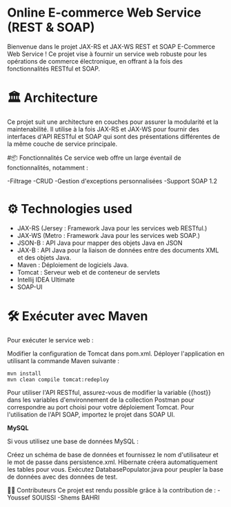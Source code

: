# Online E-commerce Web Service (REST & SOAP)

Bienvenue dans le projet JAX-RS et JAX-WS REST et SOAP E-Commerce Web Service ! Ce projet vise à fournir un service web robuste pour les opérations de commerce électronique, en offrant à la fois des fonctionnalités RESTful et SOAP.

# 🏛 Architecture
Ce projet suit une architecture en couches pour assurer la modularité et la maintenabilité. Il utilise à la fois JAX-RS et JAX-WS pour fournir des interfaces d'API RESTful et SOAP qui sont des présentations différentes de la même couche de service principale.

#📦 Fonctionnalités
Ce service web offre un large éventail de fonctionnalités, notamment :

-Filtrage
-CRUD
-Gestion d'exceptions personnalisées
-Support SOAP 1.2

# ⚙ Technologies used
* JAX-RS (Jersey : Framework Java pour les services web RESTful.)
* JAX-WS (Metro : Framework Java pour les services web SOAP.)
* JSON-B : API Java pour mapper des objets Java en JSON
* JAX-B : API Java pour la liaison de données entre des documents XML et des objets Java.
* Maven : Déploiement de logiciels Java.
* Tomcat : Serveur web et de conteneur de servlets
* Intellij IDEA Ultimate
* SOAP-UI

# 🛠 Exécuter avec Maven

Pour exécuter le service web :

Modifier la configuration de Tomcat dans pom.xml.
Déployer l'application en utilisant la commande Maven suivante :

```
mvn install
mvn clean compile tomcat:redeploy

```
Pour utiliser l'API RESTful, assurez-vous de modifier la variable {{host}} dans les variables d'environnement de la collection Postman pour correspondre au port choisi pour votre déploiement Tomcat.
Pour l'utilisation de l'API SOAP, importez le projet dans SOAP UI.

**MySQL**

Si vous utilisez une base de données MySQL :

Créez un schéma de base de données et fournissez le nom d'utilisateur et le mot de passe dans persistence.xml.
Hibernate créera automatiquement les tables pour vous.
Exécutez DatabasePopulator.java pour peupler la base de données avec des données de test.

👷‍♂️ Contributeurs
Ce projet est rendu possible grâce à la contribution de :
-Youssef SOUISSI
-Shems BAHRI

